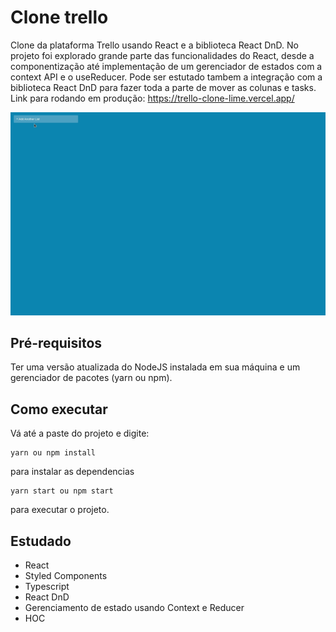 # Clone trello

Clone da plataforma Trello usando React e a biblioteca React DnD. No projeto  foi explorado grande parte das funcionalidades do React, desde a componentização até
implementação de um gerenciador de estados com a context API e o useReducer. Pode ser estutado tambem a integração com a biblioteca React DnD para fazer toda a parte de mover as colunas e tasks. Link para rodando em produção: https://trello-clone-lime.vercel.app/

<p align="center">
  <img src="/demo/clone_trello.gif" />
</p>


## Pré-requisitos
Ter uma versão atualizada do NodeJS instalada em sua máquina e um gerenciador de pacotes (yarn ou npm).

## Como executar
Vá até a paste do projeto e digite:
```
yarn ou npm install
```
para instalar as dependencias
```
yarn start ou npm start
```
para executar o projeto.


## Estudado
* React
* Styled Components
* Typescript
* React DnD
* Gerenciamento de estado usando Context e Reducer
* HOC

